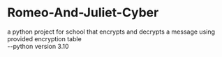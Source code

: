 # Romeo-And-Juliet-Cyber
a python project for school that encrypts and decrypts a message using provided encryption table  
--python version 3.10  
